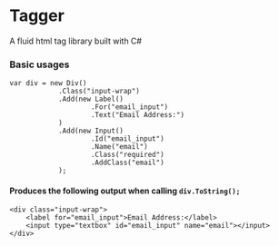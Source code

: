 Tagger
===============================================================

A fluid html tag library built with C#

### Basic usages

	var div = new Div()
				.Class("input-wrap")
				.Add(new Label()
						.For("email_input")
						.Text("Email Address:")
				)
				.Add(new Input()
						.Id("email_input")
						.Name("email")
						.Class("required")
						.AddClass("email")
				);

#### Produces the following output when calling `div.ToString();`

	<div class="input-wrap">
		<label for="email_input">Email Address:</label>
		<input type="textbox" id="email_input" name="email"></input>
	</div>